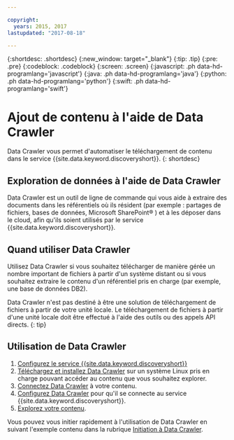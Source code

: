 ```yaml
---

copyright:
  years: 2015, 2017
lastupdated: "2017-08-18"

---
```


{:shortdesc: .shortdesc}
{:new_window: target="_blank"}
{:tip: .tip}
{:pre: .pre}
{:codeblock: .codeblock}
{:screen: .screen}
{:javascript: .ph data-hd-programlang='javascript'}
{:java: .ph data-hd-programlang='java'}
{:python: .ph data-hd-programlang='python'}
{:swift: .ph data-hd-programlang='swift'}

# Ajout de contenu à l'aide de Data Crawler

Data Crawler vous permet d'automatiser le téléchargement de contenu dans le service {{site.data.keyword.discoveryshort}}.
{: shortdesc}

## Exploration de données à l'aide de Data Crawler

Data Crawler est un outil de ligne de commande qui vous aide à extraire des documents dans les référentiels où ils résident (par exemple : partages de fichiers, bases de données, Microsoft SharePoint&reg; ) et à les déposer dans le cloud, afin qu'ils soient utilisés par le service {{site.data.keyword.discoveryshort}}. 

## Quand utiliser Data Crawler

Utilisez Data Crawler si vous souhaitez télécharger de manière gérée un nombre important de fichiers à partir d'un système distant ou si vous souhaitez extraire le contenu d'un référentiel pris en charge (par exemple, une base de données DB2). 

Data Crawler n'est pas destiné à être une solution de téléchargement de fichiers à partir de votre unité locale. Le téléchargement de fichiers à partir d'une unité locale doit être effectué à l'aide des outils ou des appels API directs.
{: tip}

## Utilisation de Data Crawler

1. [Configurez le service {{site.data.keyword.discoveryshort}}](/docs/services/discovery/building.html#configuring-your-service)
1. [Téléchargez et installez Data Crawler](/docs/services/discovery/data-crawler-install.html) sur un système Linux pris en charge pouvant accéder au contenu que vous souhaitez explorer. 
1. [Connectez Data Crawler](/docs/services/discovery/data-crawler-seeds.html) à votre contenu. 
1. [Configurez Data Crawler](/docs/services/discovery/data-crawler-discovery.html) pour qu'il se connecte au service {{site.data.keyword.discoveryshort}}. 
1. [Explorez votre contenu](/docs/services/discovery/data-crawler-run.html).

Vous pouvez vous initier rapidement à l'utilisation de Data Crawler en suivant l'exemple contenu dans la rubrique [Initiation à Data Crawler](/docs/services/discovery/data-crawler-qs.html). 
